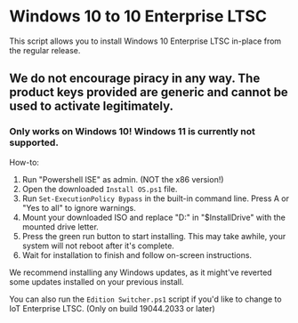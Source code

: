 # Windows 10 to 10 Enterprise LTSC
This script allows you to install Windows 10 Enterprise LTSC in-place from the regular release.

## We do not encourage piracy in any way. The product keys provided are generic and cannot be used to activate legitimately.

### Only works on Windows 10! Windows 11 is currently not supported.

How-to:
1. Run "Powershell ISE" as admin. (NOT the x86 version!)
2. Open the downloaded `Install OS.ps1` file.
3. Run `Set-ExecutionPolicy Bypass` in the built-in command line. Press A or "Yes to all" to ignore warnings.
4. Mount your downloaded ISO and replace "D:\" in "$InstallDrive" with the mounted drive letter.
5. Press the green run button to start installing. This may take awhile, your system will not reboot after it's complete.
6. Wait for installation to finish and follow on-screen instructions.

We recommend installing any Windows updates, as it might've reverted some updates installed on your previous install.

You can also run the `Edition Switcher.ps1` script if you'd like to change to IoT Enterprise LTSC. (Only on build 19044.2033 or later)